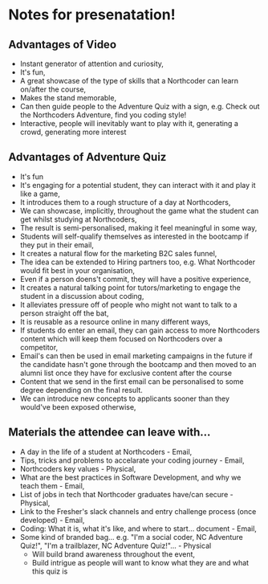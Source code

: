 # Notes for presenatation!

## Advantages of Video
- Instant generator of attention and curiosity,
- It's fun,
- A great showcase of the type of skills that a Northcoder can learn on/after the course,
- Makes the stand memorable,
- Can then guide people to the Adventure Quiz with a sign, e.g. Check out the Northcoders Adventure, find you coding style!
- Interactive, people will inevitably want to play with it, generating a crowd, generating more interest

## Advantages of Adventure Quiz
- It's fun
- It's engaging for a potential student, they can interact with it and play it like a game,
- It introduces them to a rough structure of a day at Northcoders,
- We can showcase, implicitly, throughout the game what the student can get whilst studying at Northcoders,
- The result is semi-personalised, making it feel meaningful in some way,
- Students will self-qualify themselves as interested in the bootcamp if they put in their email,
- It creates a natural flow for the marketing B2C sales funnel,
- The idea can be extended to Hiring partners too, e.g. What Northcoder would fit best in your organisation,
- Even if a person doens't commit, they will have a positive experience,
- It creates a natural talking point for tutors/marketing to engage the student in a discussion about coding,
- It alleviates pressure off of people who might not want to talk to a person straight off the bat,
- It is reusable as a resource online in many different ways,
- If students do enter an email, they can gain access to more Northcoders content which will keep them focused on Northcoders over a competitor,
- Email's can then be used in email marketing campaigns in the future if the candidate hasn't gone through the bootcamp and then moved to an alumni list once they have for exclusive content after the course
- Content that we send in the first email can be personalised to some degree depending on the final result.
- We can introduce new concepts to applicants sooner than they would've been exposed otherwise,

## Materials the attendee can leave with...
- A day in the life of a student at Northcoders - Email,
- Tips, tricks and problems to accelarate your coding journey - Email,
- Northcoders key values - Physical,
- What are the best practices in Software Development, and why we teach them - Email,
- List of jobs in tech that Northcoder graduates have/can secure - Physical,
- Link to the Fresher's slack channels and entry challenge process (once developed) - Email,
- Coding: What it is, what it's like, and where to start... document - Email,
- Some kind of branded bag... e.g. "I'm a social coder, NC Adventure Quiz!", "I'm a trailblazer, NC Adventure Quiz!"... - Physical
    - Will build brand awareness throughout the event,
    - Build intrigue as people will want to know what they are and what this quiz is

